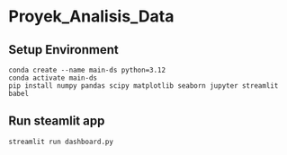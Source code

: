 # Proyek_Analisis_Data

## Setup Environment

```terminal
conda create --name main-ds python=3.12
conda activate main-ds
pip install numpy pandas scipy matplotlib seaborn jupyter streamlit babel
```

## Run steamlit app

```terminal
streamlit run dashboard.py
```
